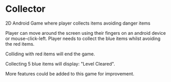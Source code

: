 # Collector
2D Android Game where player collects items avoiding danger items

Player can move around the screen using their fingers on an android device or mouse-click-left. Player needs to collect the blue items whilst avoiding the red items. 

Colliding with red items will end the game. 

Collecting 5 blue items will display: "Level Cleared".

More features could be added to this game for improvement. 

